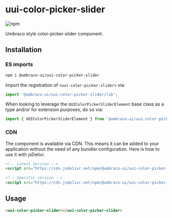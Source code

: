 # uui-color-picker-slider

![npm](https://img.shields.io/npm/v/@umbraco-ui/uui-color-picker-slider?logoColor=%231B264F)

Umbraco style color-picker-slider component.

## Installation

### ES imports

```zsh
npm i @umbraco-ui/uui-color-picker-slider
```

Import the registration of `<uui-color-picker-slider>` via:

```javascript
import '@umbraco-ui/uui-color-picker-slider/lib';
```

When looking to leverage the `UUIColorPickerSliderElement` base class as a type and/or for extension purposes, do so via:

```javascript
import { UUIColorPickerSliderElement } from '@umbraco-ui/uui-color-picker-slider/lib/uui-color-picker-slider.element';
```

### CDN

The component is available via CDN. This means it can be added to your application without the need of any bundler configuration. Here is how to use it with jsDelivr.

```html
<!-- Latest Version -->
<script src="https://cdn.jsdelivr.net/npm/@umbraco-ui/uui-color-picker-slider@latest/dist/uui-color-picker-slider.min.js"></script>

<!-- Specific version -->
<script src="https://cdn.jsdelivr.net/npm/@umbraco-ui/uui-color-picker-slider@X.X.X/dist/uui-color-picker-slider.min.js"></script>
```

## Usage

```html
<uui-color-picker-slider></uui-color-picker-slider>
```
